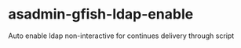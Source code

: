 asadmin-gfish-ldap-enable
=========================

Auto enable ldap non-interactive for continues delivery through script
